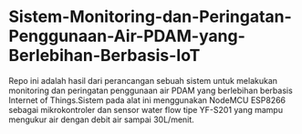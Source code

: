 # Sistem-Monitoring-dan-Peringatan-Penggunaan-Air-PDAM-yang-Berlebihan-Berbasis-IoT

Repo ini adalah hasil dari perancangan sebuah sistem untuk melakukan monitoring dan peringatan penggunaan air PDAM yang berlebihan berbasis 
Internet of Things.Sistem pada alat ini menggunakan NodeMCU ESP8266 sebagai mikrokontroler dan sensor water flow tipe YF-S201 yang mampu 
mengukur air dengan debit air sampai 30L/menit.

